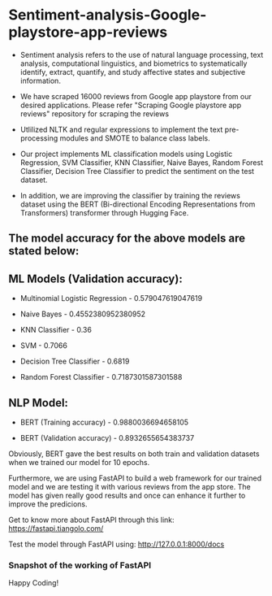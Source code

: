# Sentiment-analysis-Google-playstore-app-reviews

- Sentiment analysis refers to the use of natural language processing, text analysis, computational linguistics, and biometrics to systematically identify, extract, quantify, and study affective states and subjective information.

- We have scraped 16000 reviews from Google app playstore from our desired applications. Please refer "Scraping Google playstore app reviews" repository for scraping the reviews

- Utlilized NLTK and regular expressions to implement the text pre-processing modules and SMOTE to balance class labels.

- Our project implements ML classification models using Logistic Regression, SVM Classifier, KNN Classifier, Naive Bayes, Random Forest Classifier, Decision Tree Classifier to predict the sentiment on the test dataset.

- In addition, we are improving the classifier by training the reviews dataset using the BERT (Bi-directional Encoding Representations from Transformers) transformer through Hugging Face.

## The model accuracy for the above models are stated below:

## ML Models (Validation accuracy):

- Multinomial Logistic Regression - 0.579047619047619

- Naive Bayes - 0.4552380952380952

- KNN Classifier - 0.36

- SVM - 0.7066

- Decision Tree Classifier - 0.6819

- Random Forest Classifier - 0.7187301587301588

## NLP Model:

- BERT (Training accuracy) - 0.9880036694658105

- BERT (Validation accuracy) - 0.8932655654383737

Obviously, BERT gave the best results on both train and validation datasets when we trained our model for 10 epochs. 

Furthermore, we are using FastAPI to build a web framework for our trained model and we are testing it with various reviews from the app store. The model has given really good results and once can enhance it further to improve the predicions.

Get to know more about FastAPI through this link: https://fastapi.tiangolo.com/

Test the model through FastAPI using: http://127.0.0.1:8000/docs

### Snapshot of the working of FastAPI




Happy Coding!

